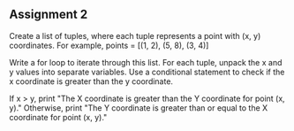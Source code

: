 
##  Assignment 2

Create a list of tuples, where each tuple represents a point with (x, y) coordinates. For example,
points = [(1, 2), (5, 8), (3, 4)]

Write a for loop to iterate through this list. For each tuple, unpack the x and y values into separate variables. Use a conditional statement to check if the x coordinate is greater than the y coordinate.

If x > y,
	print "The X coordinate is greater than the Y coordinate for point (x, y)."
Otherwise,
	print "The Y coordinate is greater than or equal to the X coordinate for point (x, y)."